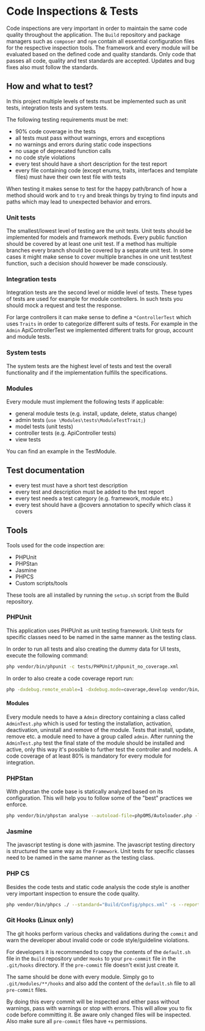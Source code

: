 # Code Inspections & Tests

Code inspections are very important in order to maintain the same code quality throughout the application. The `Build` repository and package managers such as `composer` and `npm` contain all essential configuration files for the respective inspection tools. The framework and every module will be evaluated based on the defined code and quality standards. Only code that passes all code, quality and test standards are accepted. Updates and bug fixes also must follow the standards.

## How and what to test?

In this project multiple levels of tests must be implemented such as unit tests, integration tests and system tests.

The following testing requirements must be met:

* 90% code coverage in the tests
* all tests must pass without warnings, errors and exceptions
* no warnings and errors during static code inspections
* no usage of deprecated function calls
* no code style violations
* every test should have a short description for the test report
* every file containing code (except enums, traits, interfaces and template files) must have their own test file with tests

When testing it makes sense to test for the happy path/branch of how a method should work and to `try` and break things by trying to find inputs and paths which may lead to unexpected behavior and errors.

### Unit tests

The smallest/lowest level of testing are the unit tests. Unit tests should be implemented for models and framework methods. Every public function should be covered by at least one unit test. If a method has multiple branches every branch should be covered by a separate unit test. In some cases it might make sense to cover multiple branches in one unit test/test function, such a decision should however be made consciously.

### Integration tests

Integration tests are the second level or middle level of tests. These types of tests are used for example for module controllers. In such tests you should mock a request and test the response.

For large controllers it can make sense to define a `*ControllerTest` which uses `Traits` in order to categorize different suits of tests. For example in the `Admin` ApiControllerTest we implemented different traits for group, account and module tests.

### System tests

The system tests are the highest level of tests and test the overall functionality and if the implementation fulfills the specifications.

### Modules

Every module must implement the following tests if applicable:

* general module tests (e.g. install, update, delete, status change)
* admin tests (`use \Modules\tests\ModuleTestTrait;`)
* model tests (unit tests)
* controller tests (e.g. ApiController tests)
* view tests

You can find an example in the TestModule.

## Test documentation

* every test must have a short test description
* every test and description must be added to the test report
* every test needs a test category (e.g. framework, module etc.)
* every test should have a @covers annotation to specify which class it covers

## Tools

Tools used for the code inspection are:

* PHPUnit
* PHPStan
* Jasmine
* PHPCS
* Custom scripts/tools

These tools are all installed by running the `setup.sh` script from the Build repository.

### PHPUnit

This application uses PHPUnit as unit testing framework. Unit tests for specific classes need to be named in the same manner as the testing class.

In order to run all tests and also creating the dummy data for UI tests, execute the following command:

```sh
php vendor/bin/phpunit -c tests/PHPUnit/phpunit_no_coverage.xml
```

In order to also create a code coverage report run:

```sh
php -dxdebug.remote_enable=1 -dxdebug.mode=coverage,develop vendor/bin/phpunit -c tests/phpunit_default.xml
```

#### Modules

Every module needs to have a `Admin` directory containing a class called `AdminTest.php` which is used for testing the installation, activation, deactivation, uninstall and remove of the module. Tests that install, update, remove etc. a module need to have a group called `admin`. After running the `AdminTest.php` test the final state of the module should be installed and active, only this way it's possible to further test the controller and models. A code coverage of at least 80% is mandatory for every module for integration.

### PHPStan

With phpstan the code base is statically analyzed based on its configuration. This will help you to follow some of the "best" practices we enforce.

```sh
php vendor/bin/phpstan analyse --autoload-file=phpOMS/Autoloader.php -l 9 -c Build/Config/phpstan.neon --error-format=prettyJson ./ > Build/test/phpstan.json
```

### Jasmine

The javascript testing is done with jasmine. The javascript testing directory is structured the same way as the `Framework`. Unit tests for specific classes need to be named in the same manner as the testing class.

### PHP CS

Besides the code tests and static code analysis the code style is another very important inspection to ensure the code quality.

```sh
php vendor/bin/phpcs ./ --standard="Build/Config/phpcs.xml" -s --report-junit=Build/test/junit_phpcs.xml
```

### Git Hooks (Linux only)

The git hooks perform various checks and validations during the `commit` and warn the developer about invalid code or code style/guideline violations.

For developers it is recommended to copy the contents of the `default.sh` file in the `Build` repository under `Hooks` to your `pre-commit` file in the `.git/hooks` directory. If the `pre-commit` file doesn't exist just create it.

The same should be done with every module. Simply go to `.git/modules/**/hooks` and also add the content of the `default.sh` file to all `pre-commit` files.

By doing this every commit will be inspected and either pass without warnings, pass with warnings or stop with errors. This will allow you to fix code before committing it. Be aware only changed files will be inspected. Also make sure all `pre-commit` files have `+x` permissions.